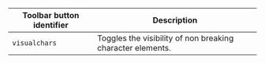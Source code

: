 | Toolbar button identifier | Description                                                |
|---------------------------|------------------------------------------------------------|
| `visualchars`             | Toggles the visibility of non breaking character elements. |

